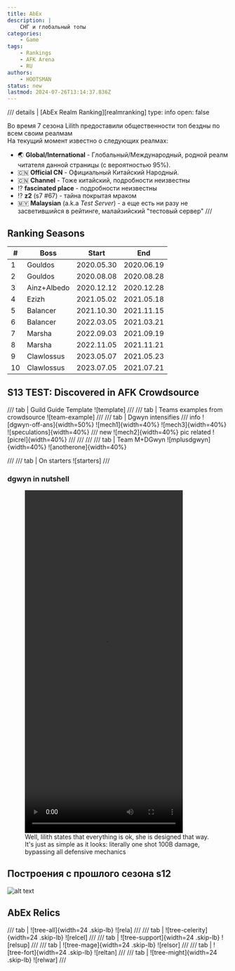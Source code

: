 ```yaml
---
title: AbEx
description: |
    СНГ и глобальный топы
categories:
    - Game
tags:
    - Rankings
    - AFK Arena
    - RU
authors:
    - HOOTSMAN
status: new
lastmod: 2024-07-26T13:14:37.836Z
---
```


/// details  | [AbEx Realm Ranking][realmranking]
    type: info
    open: false

Во время 7 сезона Lilith предоставили общественности топ бездны по всем своим реалмам  
На текущий момент известно о следующих реалмах:

- 🌏 **Global/International** - Глобальный/Международный, родной реалм читателя данной страницы (с вероятностью 95%).
- 🇨🇳 **Official CN** - Официальный Китайский Народный.
- 🇨🇳 **Channel** - Тоже китайский, подробности неизвестны
- ⁉️ **fascinated place** - подробности неизвестны
- ⁉️ **z2** (s7 #67) - тайна покрытая мраком
- 🇲🇾 **Malaysian** (a.k.a _Test Server_) - а еще есть ни разу не засветившийся в рейтинге, малайзийский "тестовый сервер"
///

## Ranking Seasons

| #   | Boss        | Start      | End        |
| --- | ----------- | ---------- | ---------- |
| 1   | Gouldos     | 2020.05.30 | 2020.06.19 |
| 2   | Gouldos     | 2020.08.08 | 2020.08.28 |
| 3   | Ainz+Albedo | 2020.12.12 | 2020.12.28 |
| 4   | Ezizh       | 2021.05.02 | 2021.05.18 |
| 5   | Balancer    | 2021.10.30 | 2021.11.15 |
| 6   | Balancer    | 2022.03.05 | 2021.03.21 |
| 7   | Marsha      | 2022.09.03 | 2021.09.19 |
| 8   | Marsha      | 2022.11.05 | 2021.11.21 |
| 9   | Clawlossus  | 2023.05.07 | 2021.05.23 |
| 10  | Clawlossus  | 2023.07.05 | 2021.07.21 |

## S13 TEST: Discovered in AFK Crowdsource

/// tab | Guild Guide Template
![template]
///
/// tab | Teams
examples from crowdsource
![team-example]
///
/// tab | Dgwyn intensifies
/// info
![dgwyn-off-ans]{width=50%}
![mech1]{width=40%}
![mech3]{width=40%}
![speculations]{width=40%}
/// new
![mech2]{width=40%}
pic related
![picrel]{width=40%}
///
///
///
/// tab | Team M+DGwyn
![mplusdgwyn]{width=40%}
![anotherone]{width=40%}

///
/// tab | On starters
![starters]
///

### dgwyn in nutshell

<figure>
    <video controls
            src="https://www.dropbox.com/scl/fi/u1ziwoa5xn94xkyqb7zxp/dgwyn.mp4?rlkey=cijnfpcsg4mh6hckstf0ghcv8&st=c4fkua6f&raw=1"
            width="360"
            height="780"
            title="not even ult">
    </video>
    <figcaption>
        Well, lilith states that everything is ok, she is designed that way.
        It's just as simple as it looks: literally оne shot 100B damage, bypassing all defensive mechanics
    </figcaption>
</figure>

## Построения с прошлого сезона s12

![alt text](https://i.imgur.com/Dnq8MUr.jpeg)

## AbEx Relics

/// tab | ![tree-all]{width=24 .skip-lb}
![rela]
///
/// tab | ![tree-celerity]{width=24 .skip-lb}
![relcel]
///
/// tab | ![tree-support]{width=24 .skip-lb}
![relsup]
///
/// tab | ![tree-mage]{width=24 .skip-lb}
![relsor]
///
/// tab | ![tree-fort]{width=24 .skip-lb}
![reltan]
///
/// tab | ![tree-might]{width=24 .skip-lb}
![relwar]
///
